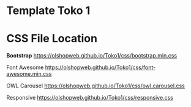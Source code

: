 # Template Toko 1


# CSS File Location

<strong>Bootstrap</strong>
https://olshopweb.github.io/Toko1/css/bootstrap.min.css

Font Awesome
https://olshopweb.github.io/Toko1/css/font-awesome.min.css

OWL Carousel
https://olshopweb.github.io/Toko1/css/owl.carousel.css

Responsive
https://olshopweb.github.io/Toko1/css/responsive.css

